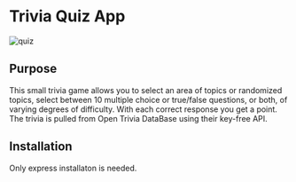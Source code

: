 # Trivia Quiz App

![quiz](https://user-images.githubusercontent.com/61108220/103477670-5c730200-4dc1-11eb-98b9-bbfab65c69b0.png)

## Purpose

This small trivia game allows you to select an area of topics or randomized topics, select between 10 multiple choice or true/false questions, or both, of varying degrees of difficulty.
With each correct response you get a point. The trivia is pulled from Open Trivia DataBase using their key-free API.

## Installation

Only express installaton is needed.
